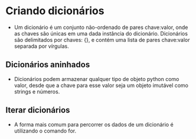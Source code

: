 # Criando dicionários
- Um dicionário é um conjunto não-ordenado de pares chave:valor, onde as chaves são únicas em uma dada instância do dicionário. Dicionários são delimitados por chaves: {}, e contém uma lista de pares chave:valor separada por vírgulas.

## Dicionários aninhados
- Dicionários podem armazenar qualquer tipo de objeto python como valor, desde que a chave para esse valor seja um objeto imutável como strings e números.

## Iterar dicionários
- A forma mais comum para percorrer os dados de um dicionário é utilizando o comando for.
